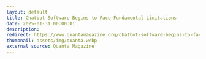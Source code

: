 ```yaml
---
layout: default
title: Chatbot Software Begins to Face Fundamental Limitations
date: 2025-01-31 00:00:01
description: 
redirect: https://www.quantamagazine.org/chatbot-software-begins-to-face-fundamental-limitations-20250131/
thumbnail: assets/img/quanta.webp
external_source: Quanta Magazine
---
```

